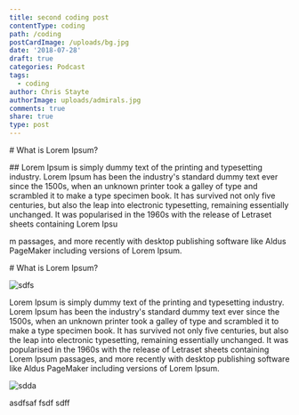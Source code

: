 ```yaml
---
title: second coding post
contentType: coding
path: /coding
postCardImage: /uploads/bg.jpg
date: '2018-07-28'
draft: true
categories: Podcast
tags:
  - coding
author: Chris Stayte
authorImage: uploads/admirals.jpg
comments: true
share: true
type: post
---
```

\# What is Lorem Ipsum?



\## Lorem Ipsum is simply dummy text of the printing and typesetting industry. Lorem Ipsum has been the industry's standard dummy text ever since the 1500s, when an unknown printer took a galley of type and scrambled it to make a type specimen book. It has survived not only five centuries, but also the leap into electronic typesetting, remaining essentially unchanged. It was popularised in the 1960s with the release of Letraset sheets containing Lorem Ipsu



m passages, and more recently with desktop publishing software like Aldus PageMaker including versions of Lorem Ipsum.



\# What is Lorem Ipsum?

![sdfs](/uploads/ship.jpg)

Lorem Ipsum is simply dummy text of the printing and typesetting industry. Lorem Ipsum has been the industry's standard dummy text ever since the 1500s, when an unknown printer took a galley of type and scrambled it to make a type specimen book. It has survived not only five centuries, but also the leap into electronic typesetting, remaining essentially unchanged. It was popularised in the 1960s with the release of Letraset sheets containing Lorem Ipsum passages, and more recently with desktop publishing software like Aldus PageMaker including versions of Lorem Ipsum.

![sdda](/uploads/ship.jpg)

asdfsaf fsdf sdff
